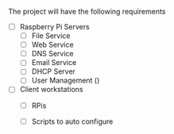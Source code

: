 The project will have the following requirements

- [ ] Raspberry Pi Servers
	- [ ] File Service
	- [ ] Web Service
	- [ ] DNS Service
	- [ ] Email Service
	- [ ] DHCP Server
	- [ ] User Management ()
- [ ] Client workstations
	- [ ] RPis
	- [ ] Scripts to auto configure
	
